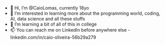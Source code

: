 - 👋 Hi, I’m @CaioLomas, currently 18yo
- 👀 I’m interested in learning more about the programming world, coding, AI, data science and all these stuffs
- 🌱 I’m learning a bit of all of this in college
- 📫 You can reach me on LinkedIn before anywhere else - linkedin.com/in/caio-oliveira-56b29a279
<!---
CaioLomas/CaioLomas is a ✨ special ✨ repository because its `README.md` (this file) appears on your GitHub profile.
You can click the Preview link to take a look at your changes.
--->
